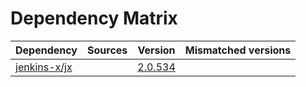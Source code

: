 # Dependency Matrix

Dependency | Sources | Version | Mismatched versions
---------- | ------- | ------- | -------------------
[jenkins-x/jx](https://github.com/jenkins-x/jx.git) |  | [2.0.534](https://github.com/jenkins-x/jx/releases/tag/v2.0.534) | 
